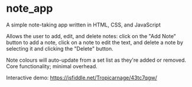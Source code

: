 # note_app
A simple note-taking app written in HTML, CSS, and JavaScript

Allows the user to add, edit, and delete notes: click on the "Add Note" button to add a note, click on a note to edit the text, and delete a note by selecting it and clicking the "Delete" button.

Note colours will auto-update from a set list as they're added or removed. Core functionality; minimal overhead.

Interactive demo: https://jsfiddle.net/Tropicarnage/43tc7qgw/
